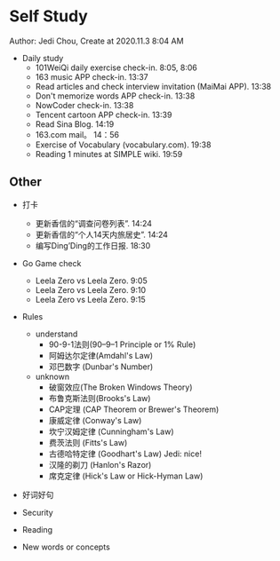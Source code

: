 # Self Study

Author: Jedi Chou, Create at 2020.11.3 8:04 AM

* Daily study
  * 101WeiQi daily exercise check-in. 8:05, 8:06
  * 163 music APP check-in. 13:37
  * Read articles and check interview invitation (MaiMai APP). 13:38
  * Don't memorize words APP check-in. 13:38
  * NowCoder check-in. 13:38
  * Tencent cartoon APP check-in. 13:39
  * Read Sina Blog. 14:19
  * 163.com mail。 14：56
  * Exercise of Vocabulary (vocabulary.com). 19:38
  * Reading 1 minutes at SIMPLE wiki. 19:59

## Other

* 打卡
  * 更新香信的“调查问卷列表”. 14:24
  * 更新香信的“个人14天内旅居史”. 14:24
  * 编写Ding’Ding的工作日报. 18:30

* Go Game check
  * Leela Zero vs Leela Zero. 9:05
  * Leela Zero vs Leela Zero. 9:10
  * Leela Zero vs Leela Zero. 9:15

* Rules
  * understand
    * 90-9-1法则(90–9–1 Principle or 1% Rule)
    * 阿姆达尔定律(Amdahl's Law)
    * 邓巴数字 (Dunbar's Number)
  * unknown
    * 破窗效应(The Broken Windows Theory)
    * 布鲁克斯法则(Brooks's Law)
    * CAP定理 (CAP Theorem or Brewer's Theorem)
    * 康威定律 (Conway's Law)
    * 坎宁汉姆定律 (Cunningham's Law)
    * 费茨法则 (Fitts's Law)
    * 古德哈特定律 (Goodhart's Law) Jedi: nice!
    * 汉隆的剃刀 (Hanlon's Razor)
    * 席克定律 (Hick's Law or Hick-Hyman Law)

* 好词好句
* Security
* Reading
* New words or concepts

